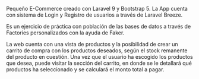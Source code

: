 Pequeño E-Commerce creado con Laravel 9 y Bootstrap 5. La App cuenta con sistema de Login y Registro de usuarios a través de Laravel Breeze. 

Es un ejercicio de práctica con población de las bases de datos a través de Factories personalizados con la ayuda de Faker.

La web cuenta con una vista de productos y la posibilidad de crear un carrito de compra con los productos deseados, según el stock remanente del producto en cuestión. Una vez que el usuario ha escogido los productos que desea, puede visitar la sección del carrito, en donde se le detallará qué productos ha seleccionado y se calculará el monto total a pagar.